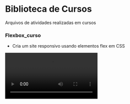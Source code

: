 # Biblioteca de Cursos
Arquivos de atividades realizadas em cursos

### Flexbox_curso

- Cria um site responsivo usando elementos flex em CSS

<video src="img_projetos\Flex_turismo.mp4"></video>
